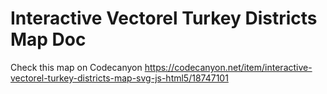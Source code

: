 # Interactive Vectorel Turkey Districts Map Doc

Check this map on Codecanyon https://codecanyon.net/item/interactive-vectorel-turkey-districts-map-svg-js-html5/18747101
